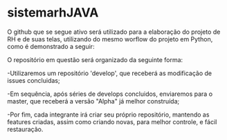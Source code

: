 # sistemarhJAVA

O github que se segue ativo será utilizado para a elaboração do projeto de RH e de suas telas, utilizando do mesmo worflow do projeto em Python, como é demonstrado a seguir:

O repositório em questão será organizado da seguinte forma:

-Utilizaremos um repositório 'develop', que receberá as modificação de issues concluidas;

-Em sequência, após séries de develops concluidos, enviaremos para o master, que receberá a versão "Alpha" já melhor construída;

-Por fim, cada integrante irá criar seu próprio repositório, mantendo as features criadas, assim como criando novas, para melhor controle, e fácil restauração.
